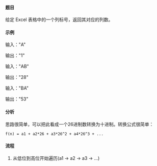 #### 题目

给定 Excel 表格中的一个列标号，返回其对应的列数。

#### 示例

输入："A"

输出："1"

输入："AB"

输出："28"

输入："BA"

输出："53"

#### 分析

思路很简单，可以把此看成一个26进制数转换为十进制。转换公式很简单：

    f(n) = a1 + a2*26 + a3*26^2 + a4*26^3 + ...


#### 流程

1. 从低位到高位开始遍历(a1 -> a2 -> a3 -> ...)
